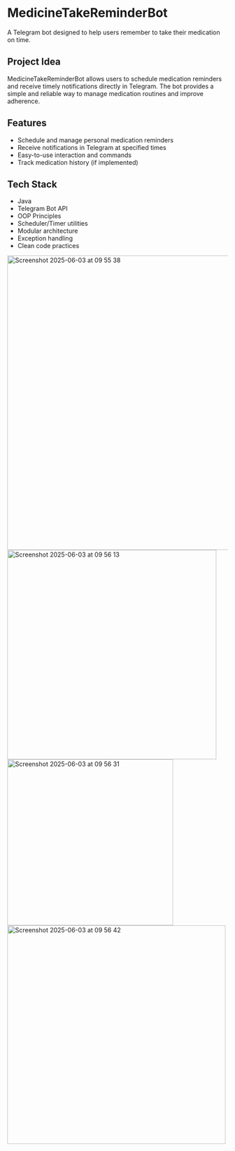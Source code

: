 # MedicineTakeReminderBot

A Telegram bot designed to help users remember to take their medication on time.

## Project Idea

MedicineTakeReminderBot allows users to schedule medication reminders and receive timely notifications directly in Telegram. The bot provides a simple and reliable way to manage medication routines and improve adherence.

## Features

- Schedule and manage personal medication reminders
- Receive notifications in Telegram at specified times
- Easy-to-use interaction and commands
- Track medication history (if implemented)

## Tech Stack

- Java
- Telegram Bot API
- OOP Principles
- Scheduler/Timer utilities
- Modular architecture
- Exception handling
- Clean code practices

<img width="672" alt="Screenshot 2025-06-03 at 09 55 38" src="https://github.com/user-attachments/assets/b4359506-146d-4961-8210-b5b7f332e038" />

<img width="478" alt="Screenshot 2025-06-03 at 09 56 13" src="https://github.com/user-attachments/assets/524d7957-39e2-44cf-a75a-ccd94781b033" />

<img width="379" alt="Screenshot 2025-06-03 at 09 56 31" src="https://github.com/user-attachments/assets/60d59a6b-2389-474e-a4b9-efdf976c8b7c" />

<img width="499" alt="Screenshot 2025-06-03 at 09 56 42" src="https://github.com/user-attachments/assets/072e2b9c-a65e-4977-93b8-7480cbe74682" />

